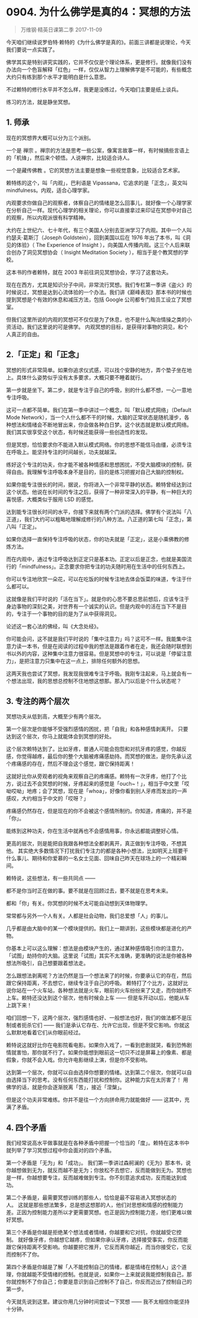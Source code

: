 # 0904. 为什么佛学是真的4：冥想的方法
> 万维钢·精英日课第二季
2017-11-09

今天咱们继续说罗伯特·赖特的《为什么佛学是真的》。前面三讲都是说理论，今天我们要说一点实践了。

佛学其实是特别讲究实践的，它并不仅仅是个理论体系，更是修行。就像我们没有办法向一个色盲解释「红色」一样，仅仅从智力上理解佛学是不可能的，有些概念大约只有练到那个水平才能明白是什么意思。

不过赖特的修行水平并不怎么样，我更是没练过，今天咱们主要是纸上谈兵。

练习的方法，就是静坐冥想。 

## 1. 师承
现在的冥想界大概可以分为三个派别。

一个是 禅宗 。禅宗的方法是思考一些公案，像寓言故事一样，有时候搞些言语上的「机锋」，然后来个顿悟。人说禅宗，比较适合诗人。

一个是藏传佛教 。它的冥想方法主要是想象一些视觉意象，比较适合艺术家。

赖特练的这个，叫「内观」，巴利语是 Vipassana，它追求的是「正念」，英文叫 mindfulness。内观，适合心理学家。

内观要求你做自己的观察者，体察自己的情绪是怎么回事儿，就好像一个心理学家在分析自己一样。现代心理学的相关理论，你可以直接拿过来印证在冥想中对自己的观察，所以内观派很有科学精神。

大约在上世纪六、七十年代，有三个美国人分别去亚洲学习了内观。其中一个人叫约瑟夫·葛斯汀（Joseph Goldstein），回到美国以后在 1976 年出了本书，叫《洞见的体验》（ The Experience of Insight ），向美国人传播内观。这三个人后来联合创办了洞见冥想协会（ Insight Meditation Society ），相当于是个教冥想的学校。

这本书的作者赖特，就在 2003 年前往洞见冥想协会，学习了这套功夫。

现在在西方，尤其是知识分子中间，非常流行冥想。我们专栏第一季讲《盗火》的时候说过，冥想是达到心流体验的一个办法。我们讲《巅峰表现》那本书的时候也提到冥想是个有效的休息和减压方法，包括 Google 公司都专门给员工设立了冥想室。

但我们这里所说的内观的冥想可不仅仅是为了休息，也不是什么陶冶情操之类的小资活动，我们这里说的可是佛学。 内观冥想的目标，是获得对事物的洞见，和个人真正的自由。 

## 2.「正定」和「正念」
冥想的形式非常简单。如果你追求仪式感，可以找个安静的地方，弄个垫子坐在地上。具体什么姿势似乎没有太多要求，大概只要不睡着就行。

第一步就是坐下。第二步，就是专注于自己的呼吸，别的什么都不想，一心一意地专注呼吸。

这可一点都不简单。我们在第一季中讲过一个概念，叫「默认模式网络」（Default Mode Network），当一个人什么都不干的时候，大脑的正常状态是随机漫步，各种想法和情绪会不断地冒出来，你会做各种白日梦。这个状态就是默认模式网络。我们其实很享受这个状态，有时候还能获得一些创造性的发现。

但是冥想，恰恰要求你不能进入默认模式网络。你的思想不能信马由缰，必须专注在呼吸上。能坚持专注的时间越长，功夫就越深。

练好这个专注的功夫，你才能不被各种情感和思想困扰，不受大脑模块的控制，获得自由。我理解专注呼吸本身不是目的，目的是练习把握对自己大脑的控制权。

如果你能专注很长的时间，据说，你将进入一个非常平静的状态。赖特曾经达到过这个状态。他说在长时间的专注之后，获得了一种非常深入的平静，有一种巨大的喜悦感，大概类似于服用 LSD 的感觉。

达到能专注很长时间的水平，你接下来就有两个门派的选择。佛学有个说法叫「八正道」，我们大约可以粗略地理解成修行的八种方法。八正道的第七叫「正念」，第八叫「正定」。

如果你选择一直保持专注呼吸的状态，你的功夫就是「正定」，这是小乘佛教的修炼方法。

而在内观中，通过专注呼吸达到正定只是基本功。正定以后是正念，也就是美国流行的「mindfulness」。正念要求你把专注的功夫随时用在生活中的任何东西上。

你可以专注地欣赏一朵花，可以在吃饭的时候专注地去体会饭菜的味道，专注于什么都可以。

这就像是我们平时说的「活在当下」。就是你的心思不要总思前想后，应该专注于身边事物的深刻之美，对世界有一个诚实的认识。但是内观中的活在当下不是目的，专注于一个事物的目的是为了从中获得洞见。

论述这一套心法的佛经，叫《大念处经》。

你可能会问，这不就是我们平时说的「集中注意力」吗？这可不一样。我能集中注意力读一本书，但是在阅读的过程中我的想法是跟着作者在走，我还会随时联想到书以外的内容，这种集中注意力很容易。但是冥想中的专注，可以说是「停留注意力」，是把注意力只集中在这一点上，排除任何额外的思想。

这两天我也尝试了冥想，我发现我很难专注于呼吸。我刚专注起来，马上就会有一个想法出现，我的思想总控制不住地想这想那。那入门以后是个什么状态呢？ 

## 3. 专注的两个层次
冥想功夫从低到高，大概至少有两个层次。

第一个层次是你能够不受强烈感情的困扰，把「自我」和各种感情剥离开。 只要达到这个层次，你马上就能体会到冥想的好处。

这个层次赖特达到了。比如牙疼，普通人可能会抱怨和对抗牙疼的感觉，你越反感，你觉得越疼，最后你的整个大脑被疼痛感劫持。而冥想的做法，是你先承认这个疼痛感的存在，然后不理会这个感觉，跟它保持距离！

这就好比你从旁观者的视角来观察自己的疼痛感。赖特有一次牙疼，他打了个比方，说过去不会冥想的时候，牙疼起来的感觉是「ouch~！」，相当于中文里「哎呦哎呦」地疼；会了冥想，现在是「whoa」，好像你看到别人牙疼而发出的一声感叹，大约相当于中文的「哎呀？」

疼痛感仍然存在，但是现在的你不会被这个感情所制约。你知道，疼痛的，并不是「你」。

能练到这种功夫，你在生活中就再也不会感情用事，你永远都能调整好心情。

更高的层次，则是能把自我跟各种想法全都剥离开，真正做到专注呼吸，不想其他。 其实绝大多数情况下打扰我们专注力的都是各种小想法，比如明天上班要干什么事儿、期待和你爱慕的一名女士见面、回味自己昨天在球场上的一个精彩瞬间。

赖特说，这些想法，有一些共同点 —— 

都不是你当时正在做的事。要不就是在回顾过去，要不就是在思考未来。

都和「你」有关。你冥想的时候不太可能自动想到天体物理学。

常常都与另外一个人有关。人都是社会动物，我们总爱想「人」的事儿。

几乎都是由大脑中的某一个模块提供的。我们上一期讲到，这些模块都是进化的产物。

你基本上可以这么理解：想法是由模块产生的，通过某种感情吸引你的注意力，「试图」劫持你的大脑。这里说「试图」其实不太准确，更准确的说法是你被各种想法所吸引，自己想要跟着想法走。

怎么跟想法剥离呢？方法仍然是当一个想法来了的时候，你要承认它的存在，然后跟它保持距离，不去想它，继续专注于自己的呼吸。
赖特打了个比方，这就好比说你站在一个火车站，各种想法就是火车，眼前的火车纷纷来了又走，而你始终不上车。赖特还没达到这个层次，他有时候会上车 —— 但是车开动以后，他能从车上跳下来！

咱们回想一下，这两个层次，强烈感情也好、一般想法也好，我们的做法都不是压制或者扼杀它们 —— 我们是承认它存在、允许它出现，但是不受它影响。你就这么默默地看着它们从你眼前经过。

赖特说这就好比你在电影院看电影。如果你入戏了，一看到悲剧就哭，看到恐怖剧情就害怕，那你就不行了。如果你能想到眼前这一切只不过是屏幕上的像素、都是假象，你就不会入戏。你允许电影继续上演，但是你不受影响。

达到第一个层次，你就可以自由选择你想要的情绪。达到第二个层次，你就可以自由选择当下的思考。没有任何东西能打扰和控制你。这种能力实在太厉害了！ 用佛学的话，就是你会逐渐脱离「苦」，接近「涅槃」。

但是这个功夫非常难练。你并不是往一个方向拼命用力就能做好 —— 这其中，充满了矛盾。 

## 4. 四个矛盾
我们经常说高水平做事就是在各种矛盾中把握一个恰当的「度」。赖特在这本书中就列举了学习冥想过程中你会面对的四个矛盾。

第一个矛盾是「无为」和「成功」。 我们第一季讲过森舸澜的《无为》那本书，说你越想做到无为，就反而越不是无为；你放松不去想它，反而能做到无为。冥想也是一样，你越想要专注，反而越难做到专注。你不刻意追求成功，反而能达到成功。

第二个矛盾是，最需要冥想训练的那些人，恰恰是最不容易进入冥想状态的人。 这就是那些想法繁多，总是想这想那的人，他们对思想和情感的控制能力差。正因为控制能力差所以才更需要冥想。也正是因为控制能力差，他们更难以做好冥想。

第三个矛盾是你越是拒绝某个想法或者情绪，你越要和它对抗，你就越受它控制。 就好像牙疼，你越想它越疼，但如果你承认牙疼，选择接受事实，你反而能跟它保持距离不受影响。你越要把它推开，它反而离你越近，而当你接受它，它反而控制不了你。

第四个矛盾是你越是了解「人不能控制自己的情绪，都是情绪在控制人」这个道理，你就越能不受情绪的控制。也就是说，如果你一上来就说我能控制我自己，那你就控制不了你自己；你要是意识到自己控制不了自己，你反而迈出了控制自己的第一步。

今天就先说到这里。建议你用几分钟时间尝试一下冥想 —— 我不太相信你能坚持十分钟。


